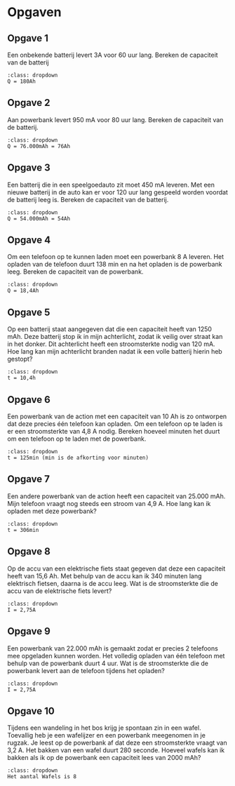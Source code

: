 # Opgaven

## Opgave 1

Een onbekende batterij levert 3A voor 60 uur lang. Bereken de capaciteit van de batterij
```{tip}
:class: dropdown
Q = 180Ah
```

## Opgave 2

Aan powerbank levert 950 mA voor 80 uur lang. Bereken de capaciteit van de batterij.
```{tip}
:class: dropdown
Q = 76.000mAh = 76Ah
```

## Opgave 3

Een batterij die in een speelgoedauto zit moet 450 mA leveren. Met een nieuwe batterij in de auto kan er voor 120 uur lang gespeeld worden voordat de batterij leeg is. Bereken de capaciteit van de batterij.
```{tip}
:class: dropdown
Q = 54.000mAh = 54Ah
```

## Opgave 4

Om een telefoon op te kunnen laden moet een powerbank 8 A leveren. Het opladen van de telefoon duurt 138 min en na het opladen is de powerbank leeg. Bereken de capaciteit van de powerbank.
```{tip}
:class: dropdown
Q = 18,4Ah
```

## Opgave 5

Op een batterij staat aangegeven dat die een capaciteit heeft van 1250 mAh. Deze batterij stop ik in mijn achterlicht, zodat ik veilig over straat kan in het donker. Dit achterlicht heeft een stroomsterkte nodig van 120 mA. Hoe lang kan mijn achterlicht branden nadat ik een volle batterij hierin heb gestopt?
```{tip}
:class: dropdown
t = 10,4h
```

## Opgave 6

Een powerbank van de action met een capaciteit van 10 Ah is zo ontworpen dat deze precies één telefoon kan opladen. Om een telefoon op te laden is er een stroomsterkte van 4,8 A nodig. Bereken hoeveel minuten het duurt om een telefoon op te laden met de powerbank.
```{tip}
:class: dropdown
t = 125min (min is de afkorting voor minuten)
```

## Opgave 7

Een andere powerbank van de action heeft een capaciteit van 25.000 mAh. Mijn telefoon vraagt nog steeds een stroom van 4,9 A. Hoe lang kan ik opladen met deze powerbank?
```{tip}
:class: dropdown
t = 306min
```

## Opgave 8

Op de accu van een elektrische fiets staat gegeven dat deze een capaciteit heeft van 15,6 Ah. Met behulp van de accu kan ik 340 minuten lang elektrisch fietsen, daarna is de accu leeg. Wat is de stroomsterkte die de accu van de elektrische fiets levert?
```{tip}
:class: dropdown
I = 2,75A
```

## Opgave 9

Een powerbank van 22.000 mAh is gemaakt zodat er precies 2 telefoons mee opgeladen kunnen worden. Het volledig opladen van één telefoon met behulp van de powerbank duurt 4 uur. Wat is de stroomsterkte die de powerbank levert aan de telefoon tijdens het opladen?
```{tip}
:class: dropdown
I = 2,75A
```

## Opgave 10

Tijdens een wandeling in het bos krijg je spontaan zin in een wafel. Toevallig heb je een wafelijzer en een powerbank meegenomen in je rugzak. Je leest op de powerbank af dat deze een stroomsterkte vraagt van 3,2 A. Het bakken van een wafel duurt 280 seconde. Hoeveel wafels kan ik bakken als ik op de powerbank een capaciteit lees van 2000 mAh?
```{tip}
:class: dropdown
Het aantal Wafels is 8
```